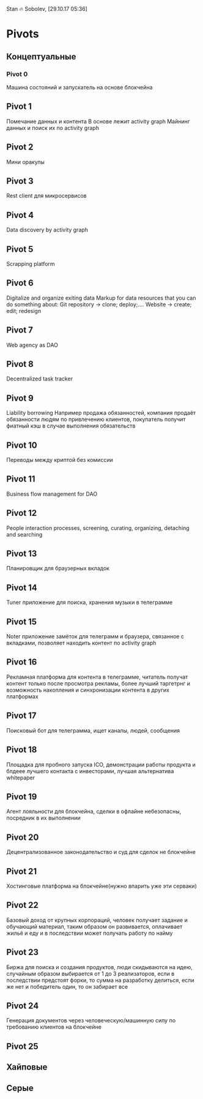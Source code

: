 Stan 🔥 Sobolev, [29.10.17 05:36]
# Pivots 
## Концептуальные 
### Pivot 0
Машина состояний и запускатель на основе блокчейна 

## Pivot 1
Помечание данных и контента 
В основе лежит activity graph
Майнинг данных и поиск их по activity graph

## Pivot 2
Мини оракулы 

## Pivot 3 
Rest client для микросервисов

## Pivot 4
Data discovery by activity graph 

## Pivot 5 
Scrapping platform

## Pivot 6 
Digitalize and organize exiting data 
Markup for data resources that you can do something about:
Git repository -> clone; deploy;....
Website -> create; edit; redesign 

## Pivot 7 
Web agency as DAO

## Pivot 8 
Decentralized task tracker 

## Pivot 9
Liability borrowing 
Например продажа обязанностей, компания продаёт обязанности людям по привлечению клиентов, покупатель получит фиатный кэш в случае выполнения обязательств

## Pivot 10
Переводы между криптой без комиссии 

## Pivot 11
Business flow management for DAO

## Pivot 12
People interaction processes, screening, curating, organizing, detaching and searching 

## Pivot 13
Планировщик для браузерных вкладок 

## Pivot 14
Tuner приложение для поиска, хранения музыки в телеграмме 

## Pivot 15
Noter приложение замёток для телеграмм и браузера, связанное с вкладками, позволяет находить контент по activity graph 

## Pivot 16 
Рекламная платформа для контента в телеграмме, читатель получат контент только после просмотра рекламы, более лучший таргетрнг и возможность накопления и синхронизации контента в других платформах 

## Pivot 17 
Поисковый бот для телеграмма, ищет каналы, людей, сообщения

## Pivot 18
Площадка для пробного запуска ICO, демонстрации работы продукта и блдеее лучшего контакта с инвесторами, лучшая альтернатива whitepaper 

## Pivot 19
Агент лояльности для блокчейна, сделки в офлайне небезопасны, посредник в их выполнении 

## Pivot 20
Децентрализованное законодательство и суд для сделок не блокчейне 

## Pivot 21
Хостинговые платформа на блокчейне(нужно впарить уже эти серваки)

## Pivot 22
Базовый доход от крупных корпораций, человек получает задание и обучающий материал, таким образом он развивается, оплачивает жильё и еду и в последствии может получать работу по найму 

## Pivot 23
Биржа для поиска и создания продуктов, люди скидываются на идею, случайным образом выбирается от 1 до 3 реализаторов, если в последствии предстоят форки, то сумма на разработку делиться, если же нет и победитель один, то он забирает все 

## Pivot 24
Генерация документов через человеческую/машинную силу по требованию клиентов на блокчейне 

## Pivot 25





## Хайповые

## Серые
